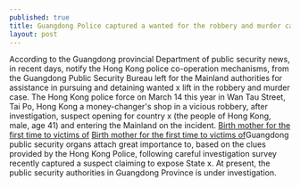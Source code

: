 ```yaml
---
published: true
title: Guangdong Police captured a wanted for the robbery and murder case suspects left for the Mainland from Hong Kong
layout: post
---
```

According to the Guangdong provincial Department of public security news, in recent days, notify the Hong Kong police co-operation mechanisms, from the Guangdong Public Security Bureau left for the Mainland authorities for assistance in pursuing and detaining wanted x lift in the robbery and murder case. The Hong Kong police force on March 14 this year in Wan Tau Street, Tai Po, Hong Kong a money-changer\'s shop in a vicious robbery, after investigation, suspect opening for country x (the people of Hong Kong, male, age 41) and entering the Mainland on the incident. [Birth mother for the first time to victims of](http://www.eastbuzz.com/2016/05/05/birth-mother-for-the-first-time-to-victims-of-sichuan-normal-university-vocal/) [Birth mother for the first time to victims of](http://www.eastbuzz.com/2016/05/05/birth-mother-for-the-first-time-to-victims-of-sichuan-normal-university-vocal/)Guangdong public security organs attach great importance to, based on the clues provided by the Hong Kong Police, following careful investigation survey recently captured a suspect claiming to expose State x. At present, the public security authorities in Guangdong Province is under investigation.